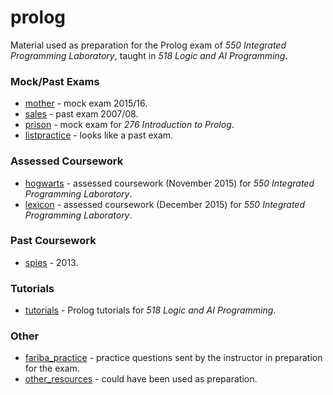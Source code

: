 # prolog

Material used as preparation for the Prolog exam of _550 Integrated Programming Laboratory_, taught in _518 Logic and AI Programming_.

### Mock/Past Exams

- [mother](mother) - mock exam 2015/16.
- [sales](sales) - past exam 2007/08.
- [prison](prison) - mock exam for _276 Introduction to Prolog_.
- [listpractice](listpractice) - looks like a past exam.

### Assessed Coursework

- [hogwarts](hogwarts) - assessed coursework (November 2015) for _550 Integrated Programming Laboratory_.
- [lexicon](lexicon) - assessed coursework (December 2015) for _550 Integrated Programming Laboratory_.

### Past Coursework

- [spies](spies) - 2013.

### Tutorials

- [tutorials](tutorials) - Prolog tutorials for _518 Logic and AI Programming_.

### Other

- [fariba_practice](fariba_practice) - practice questions sent by the instructor in preparation for the exam.
- [other_resources](other_resources) - could have been used as preparation.
